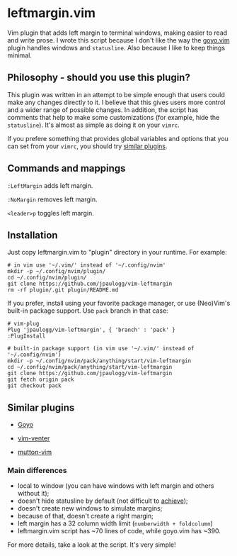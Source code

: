 # leftmargin.vim

Vim plugin that adds left margin to terminal windows, making easier to read and write prose. I wrote
this script because I don't like the way the [goyo.vim](https://github.com/junegunn/goyo.vim/tree/master)
plugin handles windows and `statusline`. Also because I like to keep things minimal.

## Philosophy - should you use this plugin?

This plugin was written in an attempt to be simple enough that users could make any changes directly
to it. I believe that this gives users more control and a wider range of possible changes. In
addition, the script has comments that help to make some customizations (for example, hide the
`statusline`). It's almost as simple as doing it on your `vimrc`.

If you prefere something that provides global variables and options that you can set from
your `vimrc`, you should try [similar plugins](#similar-plugins).

## Commands and mappings

`:LeftMargin` adds left margin.

`:NoMargin` removes left margin.

`<leader>p` toggles left margin.

## Installation

Just copy leftmargin.vim to "plugin" directory in your runtime. For example:

```
# in vim use '~/.vim/' instead of '~/.config/nvim'
mkdir -p ~/.config/nvim/plugin/
cd ~/.config/nvim/plugin/
git clone https://github.com/jpaulogg/vim-leftmargin
rm -rf plugin/.git plugin/README.md
```

If you prefer, install using your favorite package manager, or use (Neo)Vim's built-in package
support. Use `pack` branch in that case:

```
# vim-plug
Plug 'jpaulogg/vim-leftmargin', { 'branch' : 'pack' }
:PlugInstall

# built-in package support (in vim use '~/.vim/' instead of '~/.config/nvim')
mkdir -p ~/.config/nvim/pack/anything/start/vim-leftmargin
cd ~/.config/nvim/pack/anything/start/vim-leftmargin
git clone https://github.com/jpaulogg/vim-leftmargin
git fetch origin pack
git checkout pack
```

## Similar plugins

- [Goyo](https://github.com/junegunn/goyo.vim/tree/master/)

- [vim-venter](https://github.com/JMcKiern/vim-venter)

- [mutton-vim](https://github.com/gabenespoli/vim-mutton)

### Main differences

- local to window (you can have windows with left margin and others without it);
- doesn't hide statusline by default (not difficult to [achieve](#philosophy---should-you-use-this-plugin));
- doesn't create new windows to simulate margins;
- because of that, doesn't create a right margin;
- left margin has a 32 column width limit (`numberwidth + foldcolumn`)
- leftmargin.vim script has ~70 lines of code, while goyo.vim has ~390.

For more details, take a look at the script. It's very simple!

